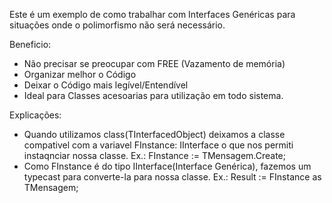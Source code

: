 Este é um exemplo de como trabalhar com Interfaces Genéricas para situações onde o polimorfismo não será necessário.

Beneficio: 
- Não precisar se preocupar com FREE (Vazamento de memória) 
- Organizar melhor o Código
- Deixar o Código mais legível/Entendível
- Ideal para Classes acesoarias para utilização em todo sistema.


Explicações:

- Quando utilizamos class(TInterfacedObject) deixamos a classe compativel com a variavel FInstance:  IInterface o que nos permiti instaqnciar nossa classe. Ex.: FInstance := TMensagem.Create;
- Como FInstance é do tipo IInterface(Interface Genérica), fazemos um typecast para converte-la para nossa classe. Ex.: Result := FInstance as TMensagem;
